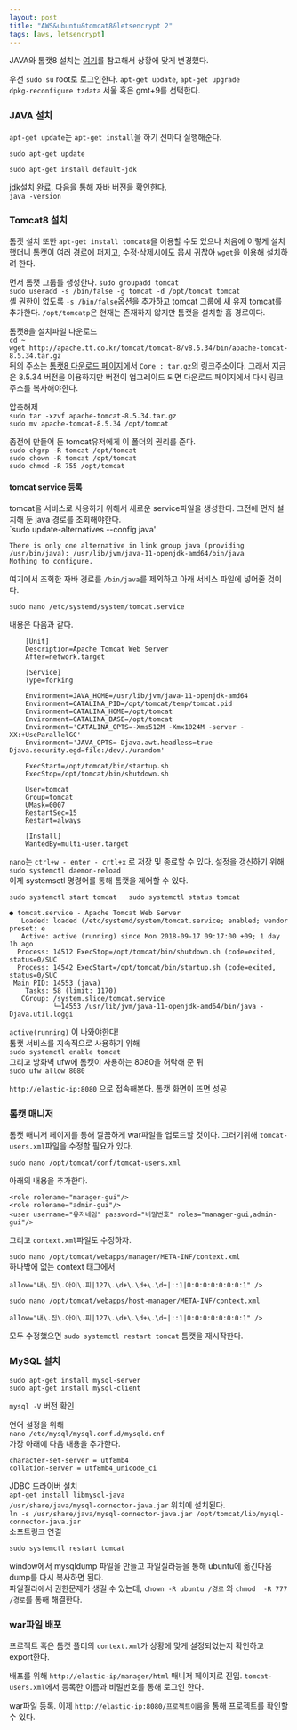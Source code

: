 ```yaml
---
layout: post
title: "AWS&ubuntu&tomcat8&letsencrypt 2"
tags: [aws, letsencrypt]
---
```


JAVA와 톰캣8 설치는 [여기](https://devops.profitbricks.com/tutorials/how-to-install-and-configure-tomcat-8-on-ubuntu-1604/)를 참고해서 상황에 맞게 변경했다.


우선 `sudo su` root로 로그인한다. `apt-get update`, `apt-get upgrade`  
`dpkg-reconfigure tzdata` 서울 혹은 gmt+9를 선택한다.

### JAVA 설치

`apt-get update`는 `apt-get install`을 하기 전마다 실행해준다.  

`sudo apt-get update`  

`sudo apt-get install default-jdk`  

jdk설치 완료. 다음을 통해 자바 버전을 확인한다.  
`java -version`


### Tomcat8 설치

톰캣 설치 또한 `apt-get install tomcat8`을 이용할 수도 있으나 처음에 이렇게 설치했더니 톰캣이 여러 경로에 퍼지고, 수정·삭제시에도 몹시 귀찮아 `wget`을 이용해 설치하려 한다.  

먼저 톰캣 그룹를 생성한다.  `sudo groupadd tomcat`  
`sudo useradd -s /bin/false -g tomcat -d /opt/tomcat tomcat`  
셸 권한이 없도록 `-s /bin/false`옵션을 추가하고 tomcat 그룹에 새 유저 tomcat를 추가한다. `/opt/tomcatp`은 현재는 존재하지 않지만 톰캣을 설치할 홈 경로이다.  

톰캣8을 설치파일 다운로드  
`cd ~`  
`wget http://apache.tt.co.kr/tomcat/tomcat-8/v8.5.34/bin/apache-tomcat-8.5.34.tar.gz`  
뒤의 주소는 [톰캣8 다운로드 페이지](http://tomcat.apache.org/download-80.cgi)에서 `Core : tar.gz`의 링크주소이다. 그래서 지금은 8.5.34 버전을 이용하지만 버전이 업그레이드 되면 다운로드 페이지에서 다시 링크주소를 복사해야한다.  

압축해제  
`sudo tar -xzvf apache-tomcat-8.5.34.tar.gz`  
`sudo mv apache-tomcat-8.5.34 /opt/tomcat`

좀전에 만들어 둔 tomcat유저에게 이 폴더의 권리를 준다.  
`sudo chgrp -R tomcat /opt/tomcat`  
`sudo chown -R tomcat /opt/tomcat`  
`sudo chmod -R 755 /opt/tomcat`  

#### tomcat service 등록
tomcat을 서비스로 사용하기 위해서 새로운 service파일을 생성한다. 그전에 먼저 설치해 둔 java 경로를 조회해야한다.  
`sudo update-alternatives --config java'  
```
There is only one alternative in link group java (providing /usr/bin/java): /usr/lib/jvm/java-11-openjdk-amd64/bin/java
Nothing to configure.

```
여기에서 조회한 자바 경로를 `/bin/java`를 제외하고 아래 서비스 파일에 넣어줄 것이다.  

`sudo nano /etc/systemd/system/tomcat.service`  

내용은 다음과 같다.  
```
    [Unit]  
    Description=Apache Tomcat Web Server  
    After=network.target  

    [Service]  
    Type=forking  

    Environment=JAVA_HOME=/usr/lib/jvm/java-11-openjdk-amd64  
    Environment=CATALINA_PID=/opt/tomcat/temp/tomcat.pid  
    Environment=CATALINA_HOME=/opt/tomcat  
    Environment=CATALINA_BASE=/opt/tomcat  
    Environment='CATALINA_OPTS=-Xms512M -Xmx1024M -server -XX:+UseParallelGC'  
    Environment='JAVA_OPTS=-Djava.awt.headless=true -Djava.security.egd=file:/dev/./urandom'  

    ExecStart=/opt/tomcat/bin/startup.sh  
    ExecStop=/opt/tomcat/bin/shutdown.sh  

    User=tomcat  
    Group=tomcat  
    UMask=0007  
    RestartSec=15  
    Restart=always  

    [Install]  
    WantedBy=multi-user.target  
```
`nano`는 `ctrl+w - enter - crtl+x` 로 저장 및 종료할 수 있다.
설정을 갱신하기 위해 `sudo systemctl daemon-reload`  
이제 systemsctl 명령어를 통해 톰캣을 제어할 수 있다.  

`sudo systemctl start tomcat  
	sudo systemctl status tomcat`
```
● tomcat.service - Apache Tomcat Web Server
   Loaded: loaded (/etc/systemd/system/tomcat.service; enabled; vendor preset: e
   Active: active (running) since Mon 2018-09-17 09:17:00 +09; 1 day 1h ago
  Process: 14512 ExecStop=/opt/tomcat/bin/shutdown.sh (code=exited, status=0/SUC
  Process: 14542 ExecStart=/opt/tomcat/bin/startup.sh (code=exited, status=0/SUC
 Main PID: 14553 (java)
    Tasks: 58 (limit: 1170)
   CGroup: /system.slice/tomcat.service
           └─14553 /usr/lib/jvm/java-11-openjdk-amd64/bin/java -Djava.util.loggi
```

`active(running)` 이 나와야한다!  
톰캣 서비스를 지속적으로 사용하기 위해  
`sudo systemctl enable tomcat`  
그리고 방화벽 ufw에 톰캣이 사용하는 8080을 허락해 준 뒤  
`sudo ufw allow 8080`  

`http://elastic-ip:8080` 으로 접속해본다. 톰캣 화면이 뜨면 성공  

### 톰캣 매니저
톰캣 매니저 페이지를 통해 깔끔하게 war파일을 업로드할 것이다. 그러기위해 `tomcat-users.xml`파일을 수정할 필요가 있다.  

`sudo nano /opt/tomcat/conf/tomcat-users.xml`  

아래의 내용을 추가한다.  
```
<role rolename="manager-gui"/>
<role rolename="admin-gui"/>
<user username="유저네임" password="비밀번호" roles="manager-gui,admin-gui"/>
```
그리고 `context.xml`파일도 수정하자.  

`sudo nano /opt/tomcat/webapps/manager/META-INF/context.xml`  
하나밖에 없는 context 태그에서  
```
allow="내\.집\.아이\.피|127\.\d+\.\d+\.\d+|::1|0:0:0:0:0:0:0:1" />
```  

`sudo nano /opt/tomcat/webapps/host-manager/META-INF/context.xml`  
```
allow="내\.집\.아이\.피|127\.\d+\.\d+\.\d+|::1|0:0:0:0:0:0:0:1" />
```  

모두 수정했으면 `sudo systemctl restart tomcat` 톰캣을 재시작한다.  

### MySQL 설치
`sudo apt-get install mysql-server`  
`sudo apt-get install mysql-client`  

`mysql -V` 버전 확인  

언어 설정을 위해  
`nano /etc/mysql/mysql.conf.d/mysqld.cnf`  
가장 아래에 다음 내용을 추가한다.  
```
character-set-server = utf8mb4
collation-server = utf8mb4_unicode_ci
```

JDBC 드라이버 설치  
`apt-get install libmysql-java`  
`/usr/share/java/mysql-connector-java.jar` 위치에 설치된다.  
`ln -s /usr/share/java/mysql-connector-java.jar /opt/tomcat/lib/mysql-connector-java.jar`  
소프트링크 연결  

`sudo systemctl restart tomcat`  

window에서 mysqldump 파일을 만들고 파일질라등을 통해 ubuntu에 옮긴다음 dump를 다시 복사하면 된다.  
파일질라에서 권한문제가 생길 수 있는데, `chown -R ubuntu /경로` 와 `chmod  -R 777 /경로`를 통해 해결한다.


### war파일 배포

프로젝트 혹은 톰캣 폴더의 `context.xml`가 상황에 맞게 설정되었는지 확인하고 export한다.

배포를 위해 `http://elastic-ip/manager/html` 매니저 페이지로 진입. `tomcat-users.xml`에서 등록한 이름과 비밀번호를 통해 로그인 한다.  

war파일 등록. 이제 `http://elastic-ip:8080/프로젝트이름`을 통해 프로젝트를 확인할 수 있다.
